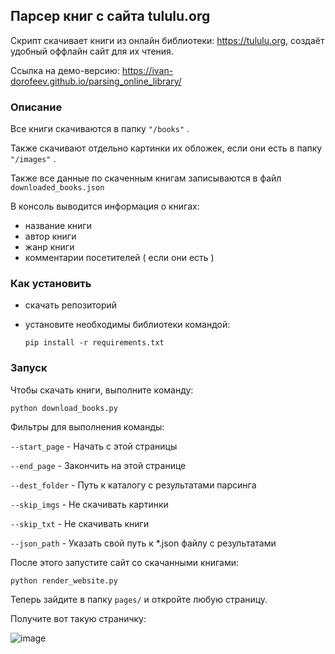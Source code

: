 ## Парсер книг с сайта tululu.org

Скрипт скачивает книги из онлайн библиотеки: https://tululu.org, создаёт удобный оффлайн сайт для их чтения.

Ссылка на демо-версию: https://ivan-dorofeev.github.io/parsing_online_library/

### Описание
Все книги скачиваются в папку ```"/books"``` .

Также скачивают отдельно картинки их обложек, если они есть в папку ```"/images"``` .

Также все данные по скаченным книгам записываются в файл ```downloaded_books.json```

В консоль выводится информация о книгах:
- название книги
- автор книги
- жанр книги
- комментарии посетителей ( если они есть )

### Как установить

- скачать репозиторий
- установите необходимы библиотеки командой:

    ```pip install -r requirements.txt```

### Запуск

Чтобы скачать книги, выполните команду:
    
```python download_books.py```
    
Фильтры для выполнения команды:

```--start_page``` - Начать с этой страницы

```--end_page``` - Закончить на этой странице

```--dest_folder``` - Путь к каталогу с результатами парсинга

```--skip_imgs``` - Не скачивать картинки

```--skip_txt``` - Не скачивать книги

```--json_path``` - Указать свой путь к *.json файлу с результатами

После этого запустите сайт со скачанными книгами:

```python render_website.py```
    
Теперь зайдите в папку ```pages/``` и откройте любую страницу.

Получите вот такую страничку:

![image](https://user-images.githubusercontent.com/58893102/189878217-03c79eca-506e-450d-8849-e61a41d2788c.png)
